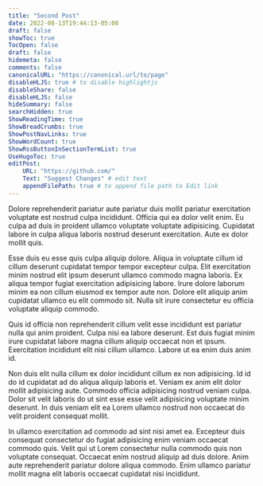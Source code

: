 ```yaml
---
title: "Second Post"
date: 2022-08-13T19:44:13-05:00
draft: false
showToc: true
TocOpen: false
draft: false
hidemeta: false
comments: false
canonicalURL: "https://canonical.url/to/page"
disableHLJS: true # to disable highlightjs
disableShare: false
disableHLJS: false
hideSummary: false
searchHidden: true
ShowReadingTime: true
ShowBreadCrumbs: true
ShowPostNavLinks: true
ShowWordCount: true
ShowRssButtonInSectionTermList: true
UseHugoToc: true
editPost:
    URL: "https://github.com/"
    Text: "Suggest Changes" # edit text
    appendFilePath: true # to append file path to Edit link
---
```

Dolore reprehenderit pariatur aute pariatur duis mollit pariatur exercitation voluptate est nostrud culpa incididunt. Officia qui ea dolor velit enim. Eu culpa ad duis in proident ullamco voluptate voluptate adipisicing. Cupidatat labore in culpa aliqua laboris nostrud deserunt exercitation. Aute ex dolor mollit quis.

Esse duis eu esse quis culpa aliquip dolore. Aliqua in voluptate cillum id cillum deserunt cupidatat tempor tempor excepteur culpa. Elit exercitation minim nostrud elit ipsum deserunt ullamco commodo magna laboris. Ex aliqua tempor fugiat exercitation adipisicing labore. Irure dolore laborum minim ea non cillum eiusmod ex tempor aute non. Dolore elit aliquip anim cupidatat ullamco eu elit commodo sit. Nulla sit irure consectetur eu officia voluptate aliquip commodo.

Quis id officia non reprehenderit cillum velit esse incididunt est pariatur nulla qui anim proident. Culpa nisi ea labore deserunt. Est duis fugiat minim irure cupidatat labore magna cillum aliquip occaecat non et ipsum. Exercitation incididunt elit nisi cillum ullamco. Labore ut ea enim duis anim id.

Non duis elit nulla cillum ex dolor incididunt cillum ex non adipisicing. Id id do id cupidatat ad do aliqua aliquip laboris et. Veniam ex anim elit dolor mollit adipisicing aute. Commodo officia adipisicing nostrud veniam culpa. Dolor sit velit laboris do ut sint esse esse velit adipisicing voluptate minim deserunt. In duis veniam elit ea Lorem ullamco nostrud non occaecat do velit proident consequat mollit.

In ullamco exercitation ad commodo ad sint nisi amet ea. Excepteur duis consequat consectetur do fugiat adipisicing enim veniam occaecat commodo quis. Velit qui ut Lorem consectetur nulla commodo quis non voluptate consequat. Occaecat enim nostrud aliquip ad duis dolore. Anim aute reprehenderit pariatur dolore aliqua commodo. Enim ullamco pariatur mollit magna elit laboris occaecat cupidatat nisi incididunt.
